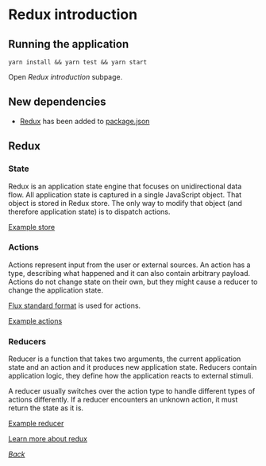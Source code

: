 # Redux introduction

## Running the application

```text
yarn install && yarn test && yarn start
```

Open _Redux introduction_ subpage.

## New dependencies

* [Redux](https://github.com/reactjs/redux) has been added to [package.json](https://github.com/urmastalimaa/interactive_frontend_development_2018/tree/cdb4bae60178ff8cb84deb048ae3ba7f93a069f5/lecture_4/package.json#L38)

## Redux

### State

Redux is an application state engine that focuses on unidirectional data flow. All application state is captured in a single JavaScript object. That object is stored in Redux store. The only way to modify that object \(and therefore application state\) is to dispatch actions.

[Example store](https://github.com/urmastalimaa/interactive_frontend_development_2018/tree/cdb4bae60178ff8cb84deb048ae3ba7f93a069f5/lecture_4/src/redux_introduction/ReduxExample.js#L20)

### Actions

Actions represent input from the user or external sources. An action has a type, describing what happened and it can also contain arbitrary payload. Actions do not change state on their own, but they might cause a reducer to change the application state.

[Flux standard format](https://github.com/acdlite/flux-standard-action) is used for actions.

[Example actions](https://github.com/urmastalimaa/interactive_frontend_development_2018/tree/cdb4bae60178ff8cb84deb048ae3ba7f93a069f5/lecture_4/src/redux_introduction/ReduxExample.js#L26)

### Reducers

Reducer is a function that takes two arguments, the current application state and an action and it produces new application state. Reducers contain application logic, they define how the application reacts to external stimuli.

A reducer usually switches over the action type to handle different types of actions differently. If a reducer encounters an unknown action, it must return the state as it is.

[Example reducer](https://github.com/urmastalimaa/interactive_frontend_development_2018/tree/cdb4bae60178ff8cb84deb048ae3ba7f93a069f5/lecture_4/src/redux_introduction/ReduxExample.js#L5)

[Learn more about redux](https://redux.js.org)

[_Back_](../../lecture_4-1.md)

